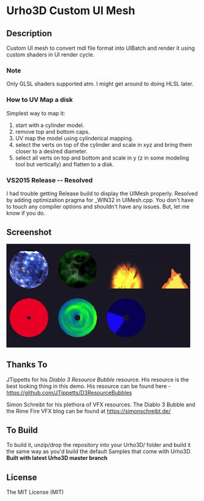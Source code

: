 # Urho3D Custom UI Mesh

Description
-----
Custom UI mesh to convert mdl file format into UIBatch and render it using custom shaders in UI render cycle.

### Note
Only GLSL shaders supported atm. I might get around to doing HLSL later.

### How to UV Map a disk
Simplest way to map it:
1) start with a cylinder model.
2) remove top and bottom caps.
3) UV map the model using cylinderical mapping.
4) select the verts on top of the cylinder and scale in xyz and bring them closer to a desired diameter.
5) select all verts on top and bottom and scale in y (z in some modeling tool but vertically) and flatten to a disk.


### VS2015 Release -- Resolved
I had trouble getting Release build to display the UIMesh properly. Resolved by adding optimization pragma for \_WIN32 in UIMesh.cpp. You don't have to touch any compiler options and shouldn't have any issues. But, let me know if you do.

Screenshot
-----
![alt tag](https://github.com/Lumak/Urho3D-Custom-UI-Mesh/blob/master/screenshot/uimesh.gif)

Thanks To
-----
JTippetts for his *Diablo 3 Resource Bubble* resource. His resource is the best looking thing in this demo.
His resource can be found here - https://github.com/JTippetts/D3ResourceBubbles

Simon Schreibt for his plethora of VFX resources. The Diablo 3 Bubble and the Rime Fire VFX blog can be found at https://simonschreibt.de/


To Build
-----
To build it, unzip/drop the repository into your Urho3D/ folder and build it the same way as you'd build the default Samples that come with Urho3D.
**Built with latest Urho3D master branch**

License
-----
The MIT License (MIT)







